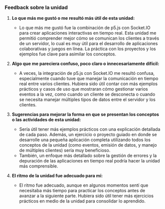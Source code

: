 ### **Feedback sobre la unidad**

1. **Lo que más me gustó o me resultó más útil de esta unidad:**

   * Lo que más me gustó fue la combinación de p5.js con Socket.IO para crear aplicaciones interactivas en tiempo real. Esta unidad me permitió comprender mejor cómo se comunican los clientes a través de un servidor, lo cual es muy útil para el desarrollo de aplicaciones colaborativas y juegos en línea. La práctica con los proyectos y los ejemplos fue clave para asimilar los conceptos.

2. **Algo que me pareciera confuso, poco claro o innecesariamente difícil:**

   * A veces, la integración de p5.js con Socket.IO me resultó confusa, especialmente cuando tuve que manejar la comunicación en tiempo real entre varios clientes. Hubiera sido útil contar con más ejemplos prácticos y casos de uso que mostraran cómo gestionar varios eventos a la vez, como cuando un cliente se desconecta o cuando se necesita manejar múltiples tipos de datos entre el servidor y los clientes.

3. **Sugerencias para mejorar la forma en que se presentan los conceptos o las actividades de esta unidad:**

   * Sería útil tener más ejemplos prácticos con una explicación detallada de cada paso. Además, un ejercicio o proyecto guiado en donde se desarrolle una pequeña aplicación completa utilizando todos los conceptos de la unidad (como eventos, emisión de datos, y manejo de múltiples clientes) sería muy beneficioso.
   * También, un enfoque más detallado sobre la gestión de errores y la depuración de las aplicaciones en tiempo real podría hacer la unidad más comprensible.

4. **El ritmo de la unidad fue adecuado para mí:**

   * El ritmo fue adecuado, aunque en algunos momentos sentí que necesitaba más tiempo para practicar los conceptos antes de avanzar a la siguiente parte. Hubiera sido útil tener más ejercicios prácticos en medio de la unidad para consolidar lo aprendido.
